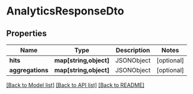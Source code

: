 # AnalyticsResponseDto

## Properties
Name | Type | Description | Notes
------------ | ------------- | ------------- | -------------
**hits** | **map[string,object]** | JSONObject | [optional] 
**aggregations** | **map[string,object]** | JSONObject | [optional] 

[[Back to Model list]](../README.md#documentation-for-models) [[Back to API list]](../README.md#documentation-for-api-endpoints) [[Back to README]](../README.md)


